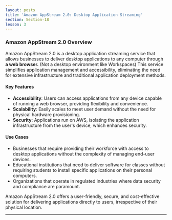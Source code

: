 ```yaml
---
layout: posts
title: 'Amazon AppStream 2.0: Desktop Application Streaming'
section: Section-18
lesson: 3
---
```


### Amazon AppStream 2.0 Overview

Amazon AppStream 2.0 is a desktop application streaming service that allows businesses to deliver desktop applications to any computer through **a web browser.** (Not a desktop environment like Workspaces) This service simplifies application management and accessibility, eliminating the need for extensive infrastructure and traditional application deployment methods.

#### Key Features

- **Accessibility**: Users can access applications from any device capable of running a web browser, providing flexibility and convenience.
- **Scalability**: Easily scales to meet user demand without the need for physical hardware provisioning.
- **Security**: Applications run on AWS, isolating the application infrastructure from the user's device, which enhances security.

#### Use Cases

- Businesses that require providing their workforce with access to desktop applications without the complexity of managing end-user devices.
- Educational institutions that need to deliver software for classes without requiring students to install specific applications on their personal computers.
- Organizations that operate in regulated industries where data security and compliance are paramount.

Amazon AppStream 2.0 offers a user-friendly, secure, and cost-effective solution for delivering applications directly to users, irrespective of their physical location.

---
